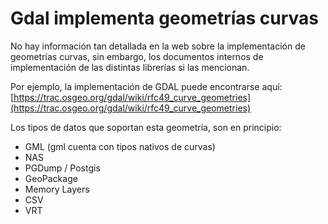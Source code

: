 # Gdal implementa geometrías curvas

No hay información tan detallada en la web sobre la implementación de
geometrías curvas, sin embargo, los documentos internos de implementación
de las distintas librerías si las mencionan.

Por ejemplo, la implementación de GDAL puede encontrarse aquí:
[https://trac.osgeo.org/gdal/wiki/rfc49_curve_geometries](https://trac.osgeo.org/gdal/wiki/rfc49_curve_geometries)

Los tipos de datos que soportan esta geometría, son en principio:

- GML (gml cuenta con tipos nativos de curvas)
- NAS
- PGDump / Postgis
- GeoPackage
- Memory Layers
- CSV
- VRT

